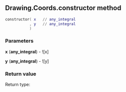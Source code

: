 ## Drawing.Coords.constructor method


```lua
constructor( x   // any_integral
           , y   // any_integral
           )
```


### Parameters

**x** (**any_integral**) - ![x]

**y** (**any_integral**) - ![y]

### Return value

Return type: 

